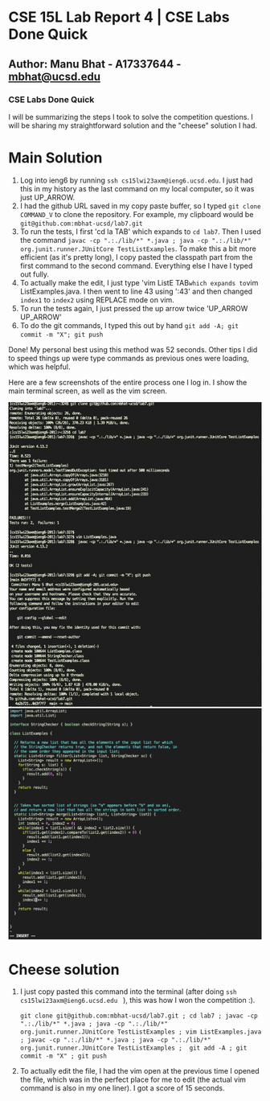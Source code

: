 # CSE 15L Lab Report 4 | CSE Labs Done Quick 
## Author: Manu Bhat - A17337644 - mbhat@ucsd.edu

### CSE Labs Done Quick

I will be summarizing the steps I took to solve the competition questions. I will be sharing my straightforward solution and the "cheese" solution I had.

# Main Solution
1. Log into ieng6 by running `ssh cs15lwi23axm@ieng6.ucsd.edu`. I just had this in my history as the last command on my local computer, so it was just UP_ARROW.
2. I had the github URL saved in my copy paste buffer, so I typed `git clone COMMAND_V` to clone the repository. For example, my clipboard would be `git@github.com:mbhat-ucsd/lab7.git`
3. To run the tests, I first 'cd la TAB' which expands to `cd lab7`. Then I used the command `javac -cp ".:./lib/*" *.java ; java -cp ".:./lib/*" org.junit.runner.JUnitCore TestListExamples`. To make this a bit more efficient (as it's pretty long), I copy pasted the classpath part from the first command to the second command. Everything else I have I typed out fully.
4. To actually make the edit, I just type 'vim ListE TAB` which expands to `vim ListExamples.java. I then went to line 43 using ':43' and then changed `index1` to `index2` using REPLACE mode on vim.
5. To run the tests again, I just pressed the up arrow twice 'UP_ARROW UP_ARROW'
6. To do the git commands, I typed this out by hand `git add -A; git commit -m "X"; git push`

Done! My personal best using this method was 52 seconds. Other tips I did to speed things up were type commands as previous ones were loading, which was helpful.

Here are a few screenshots of the entire process one I log in. I show the main terminal screen, as well as the vim screen.

![first](first.png)
![second](second.png)

# Cheese solution
1. I just copy pasted this command into the terminal (after doing `ssh cs15lwi23axm@ieng6.ucsd.edu ` ), this was how I won the competition :).

    ```
    git clone git@github.com:mbhat-ucsd/lab7.git ; cd lab7 ; javac -cp ".:./lib/*" *.java ; java -cp ".:./lib/*" org.junit.runner.JUnitCore TestListExamples ; vim ListExamples.java ; javac -cp ".:./lib/*" *.java ; java -cp ".:./lib/*" org.junit.runner.JUnitCore TestListExamples ;  git add -A ; git commit -m "X" ; git push
    ```

2. To actually edit the file, I had the vim open at the previous time I opened the file, which was in the perfect place for me to edit (the actual vim command is also in my one liner). I got a score of 15 seconds.
